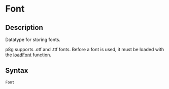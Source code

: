 # Font

## Description

Datatype for storing fonts.

p8g supports .otf and .ttf fonts. Before a font is used, it must be loaded with the [loadFont](loadFont) function.

## Syntax

```c
Font
```
